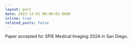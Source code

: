 ```yaml
---
layout: post
date: 2023-12-01 00:00:01-0000
inline: true
related_posts: false
---
```


Paper accepted for SPIE Medical Imaging 2024 in San Diego.
